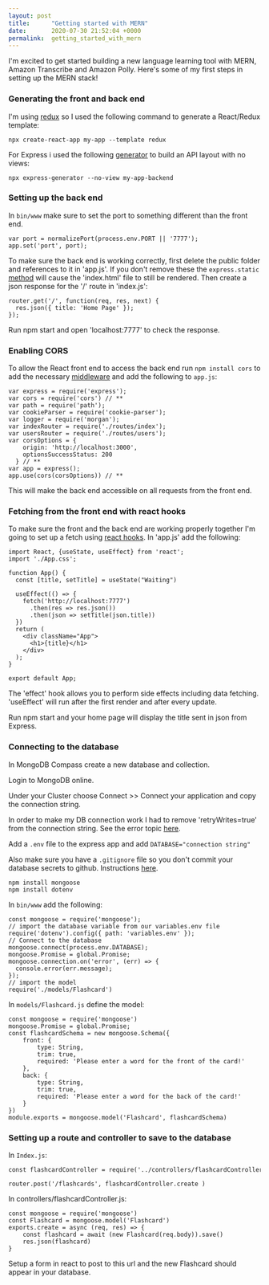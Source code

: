```yaml
---
layout: post
title:      "Getting started with MERN"
date:       2020-07-30 21:52:04 +0000
permalink:  getting_started_with_mern
---
```



I'm excited to get started building a new language learning tool with MERN, Amazon Transcribe and Amazon Polly.  Here's some of my first steps in setting up the MERN stack!

### Generating the front and back end

I'm using [redux](http://redux.js.org/introduction/getting-started) so I used the following command to generate a React/Redux template:

```
npx create-react-app my-app --template redux
```

For Express i used the following [generator](http://expressjs.com/en/starter/generator.html) to build an API layout with no views:

```
npx express-generator --no-view my-app-backend
```

### Setting up the back end

In `bin/www` make sure to set the port to something different than the front end.

```
var port = normalizePort(process.env.PORT || '7777');
app.set('port', port);
```

To make sure the back end is working correctly, first delete the public folder and references to it in 'app.js'.  If you don't remove these the `express.static` [method](http://expressjs.com/en/starter/static-files.html) will cause the 'index.html' file to still be rendered.  Then create a json response for the '/' route in 'index.js':

```
router.get('/', function(req, res, next) {
  res.json({ title: 'Home Page' });
});
```

Run npm start and open 'localhost:7777' to check the response.

### Enabling CORS

To allow the React front end to access the back end run `npm install cors` to add the necessary [middleware](http://expressjs.com/en/resources/middleware/cors.html) and add the following to `app.js`:

```
var express = require('express');
var cors = require('cors') // ** 
var path = require('path');
var cookieParser = require('cookie-parser');
var logger = require('morgan');
var indexRouter = require('./routes/index');
var usersRouter = require('./routes/users');
var corsOptions = {
    origin: 'http://localhost:3000', 
    optionsSuccessStatus: 200
  } // **
var app = express();
app.use(cors(corsOptions)) // **
```

This will make the back end accessible on all requests from the front end.

### Fetching from the front end with react hooks

To make sure the front and the back end are working properly together I'm going to set up a fetch using [react hooks](http://reactjs.org/docs/hooks-effect.html).  In 'app.js' add the following:

```
import React, {useState, useEffect} from 'react';
import './App.css';

function App() {
  const [title, setTitle] = useState("Waiting")

  useEffect(() => {
    fetch('http://localhost:7777')
      .then(res => res.json())
      .then(json => setTitle(json.title))
  })
  return (
    <div className="App">
      <h1>{title}</h1>
    </div>
  );
}

export default App;
```

The 'effect' hook allows you to perform side effects including data fetching.  'useEffect' will run after the first render and after every update.

Run npm start and your home page will display the title sent in json from Express.

### Connecting to the database

In MongoDB Compass create a new database and collection.

Login to MongoDB online.

Under your Cluster choose Connect >> Connect your application and copy the connection string.

In order to make my DB connection work I had to remove 'retryWrites=true' from the connection string.
See the error topic [here](http://github.com/jdesboeufs/connect-mongo/issues/292). 

Add a `.env` file to the express app and add 
`DATABASE="connection string"`

Also make sure you have a `.gitignore` file so you don't commit your database secrets to github. Instructions [here](http://docs.github.com/en/github/using-git/ignoring-files).  

```
npm install mongoose
npm install dotenv
```

In `bin/www` add the following:

```
const mongoose = require('mongoose');
// import the database variable from our variables.env file
require('dotenv').config({ path: 'variables.env' });
// Connect to the database
mongoose.connect(process.env.DATABASE);
mongoose.Promise = global.Promise; 
mongoose.connection.on('error', (err) => {
  console.error(err.message);
});
// import the model 
require('./models/Flashcard')
```

In `models/Flashcard.js` define the model:

```
const mongoose = require('mongoose')
mongoose.Promise = global.Promise;
const flashcardSchema = new mongoose.Schema({
    front: {
        type: String,
        trim: true,
        required: 'Please enter a word for the front of the card!'
    },
    back: {
        type: String,
        trim: true,
        required: 'Please enter a word for the back of the card!'
    }
})
module.exports = mongoose.model('Flashcard', flashcardSchema)
```

### Setting up a route and controller to save to the database

In `Index.js`:

```
const flashcardController = require('../controllers/flashcardController')

router.post('/flashcards', flashcardController.create )
```


In controllers/flashcardController.js:

```
const mongoose = require('mongoose')
const Flashcard = mongoose.model('Flashcard')
exports.create = async (req, res) => {
    const flashcard = await (new Flashcard(req.body)).save()
    res.json(flashcard)
}
```

Setup a form in react to post to this url and the new Flashcard should appear in your database.  






